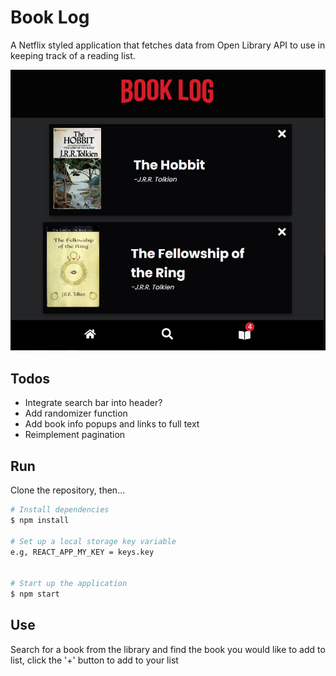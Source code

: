 # Book Log
A Netflix styled application that fetches data from Open Library API to use in keeping track of a reading list.

![App Screenshot](public/screenshot.jpg)

## Todos
- Integrate search bar into header?
- Add randomizer function
- Add book info popups and links to full text
- Reimplement pagination

## Run
Clone the repository, then...

```bash
# Install dependencies
$ npm install

# Set up a local storage key variable
e.g, REACT_APP_MY_KEY = keys.key


# Start up the application
$ npm start
```

## Use
Search for a book from the library and find the book you would like to add to list, click the '+' button to add to your list